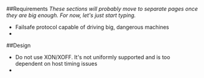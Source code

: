 ##Requirements
_These sections will probably move to separate pages once they are big enough. For now, let's just start typing._

* Failsafe protocol capable of driving big, dangerous machines
* 

##Design

* Do not use XON/XOFF. It's not uniformly supported and is too dependent on host timing issues
*

